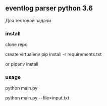 ## eventlog parser python 3.6
Для тестовой задачи

### install 
clone repo

create virtualenv
pip install -r requirements.txt

or pipenv install


### usage
python main.py

python main.py --file=input.txt

